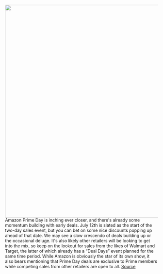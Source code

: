 <img src='https://cdn.vox-cdn.com/thumbor/0tTZV1mn1XAjwPAoLhAj_XSCGyA=/0x0:3000x2000/1200x800/filters:focal(1260x760:1740x1240)/cdn.vox-cdn.com/uploads/chorus_image/image/71003359/VRG_ILLO_226039_Prime_Day_2022_Early_Deals.11.jpg' width='700px' /><br/>
Amazon Prime Day is inching ever closer, and there's already some momentum building with early deals. July 12th is slated as the start of the two-day sales event, but you can bet on some nice discounts popping up ahead of that date. We may see a slow crescendo of deals building up or the occasional deluge. It's also likely other retailers will be looking to get into the mix, so keep on the lookout for sales from the likes of Walmart and Target, the latter of which already has a “Deal Days” event planned for the same time period. While Amazon is obviously the star of its own show, it also bears mentioning that Prime Day deals are exclusive to Prime members while competing sales from other retailers are open to all.
<a href='https://www.theverge.com/good-deals/23176667/amazon-prime-day-2022-best-early-deals-tech-echo-show-4k-tvs-kindles'> Source <a/>